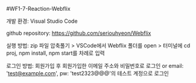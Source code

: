 #WF1-7-Reaction-Webflix

개발 환경: Visual Studio Code

github repository: https://github.com/seriouhyeon/Webflix

실행 방법: zip 파일 압축풀기 > VSCode에서 Webflix 폴더를 open > 터미널에 cd proj, npm install, npm start를 차례로 입력

로그인 방법: 회원가입 후 회원가입한 이메일 주소와 비밀번호로 로그인 or email: 'test@example.com', pw: 'test2323@@@'의 테스트 계정으로 로그인